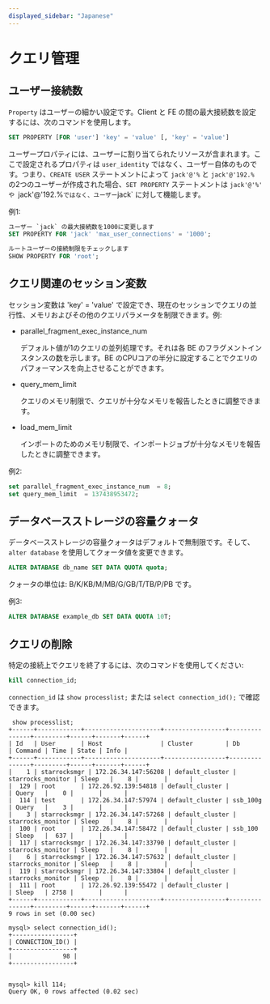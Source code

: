 ```yaml
---
displayed_sidebar: "Japanese"
---
```


# クエリ管理

## ユーザー接続数

`Property` はユーザーの細かい設定です。Client と FE の間の最大接続数を設定するには、次のコマンドを使用します。

```sql
SET PROPERTY [FOR 'user'] 'key' = 'value' [, 'key' = 'value']
```

ユーザープロパティには、ユーザーに割り当てられたリソースが含まれます。ここで設定されるプロパティは `user_identity` ではなく、ユーザー自体のものです。つまり、`CREATE USER` ステートメントによって `jack'@'%` と `jack'@'192.%` の2つのユーザーが作成された場合、`SET PROPERTY` ステートメントは `jack'@'%' や `jack'@'192.%` ではなく、ユーザー `jack` に対して機能します。

例1:

```sql
ユーザー `jack` の最大接続数を1000に変更します
SET PROPERTY FOR 'jack' 'max_user_connections' = '1000';

ルートユーザーの接続制限をチェックします
SHOW PROPERTY FOR 'root'; 
```

## クエリ関連のセッション変数

セッション変数は 'key' = 'value' で設定でき、現在のセッションでクエリの並行性、メモリおよびその他のクエリパラメータを制限できます。例:

- parallel_fragment_exec_instance_num

  デフォルト値が1のクエリの並列処理です。それは各 BE のフラグメントインスタンスの数を示します。BE のCPUコアの半分に設定することでクエリのパフォーマンスを向上させることができます。

- query_mem_limit

  クエリのメモリ制限で、クエリが十分なメモリを報告したときに調整できます。

- load_mem_limit

  インポートのためのメモリ制限で、インポートジョブが十分なメモリを報告したときに調整できます。

例2:

```sql
set parallel_fragment_exec_instance_num  = 8; 
set query_mem_limit  = 137438953472;
```

## データベースストレージの容量クォータ

データベースストレージの容量クォータはデフォルトで無制限です。そして、`alter database` を使用してクォータ値を変更できます。

```sql
ALTER DATABASE db_name SET DATA QUOTA quota;
```

クォータの単位は: B/K/KB/M/MB/G/GB/T/TB/P/PB です。

例3:

```sql
ALTER DATABASE example_db SET DATA QUOTA 10T;
```

## クエリの削除

特定の接続上でクエリを終了するには、次のコマンドを使用してください:

```sql
kill connection_id;
```

`connection_id` は `show processlist;` または `select connection_id();` で確認できます。

```plain text
 show processlist;
+------+------------+---------------------+-----------------+---------------+---------+------+-------+------+
| Id   | User       | Host                | Cluster         | Db            | Command | Time | State | Info |
+------+------------+---------------------+-----------------+---------------+---------+------+-------+------+
|    1 | starrocksmgr | 172.26.34.147:56208 | default_cluster | starrocks_monitor | Sleep   |    8 |       |      |
|  129 | root       | 172.26.92.139:54818 | default_cluster |               | Query   |    0 |       |      |
|  114 | test       | 172.26.34.147:57974 | default_cluster | ssb_100g      | Query   |    3 |       |      |
|    3 | starrocksmgr | 172.26.34.147:57268 | default_cluster | starrocks_monitor | Sleep   |    8 |       |      |
|  100 | root       | 172.26.34.147:58472 | default_cluster | ssb_100       | Sleep   |  637 |       |      |
|  117 | starrocksmgr | 172.26.34.147:33790 | default_cluster | starrocks_monitor | Sleep   |    8 |       |      |
|    6 | starrocksmgr | 172.26.34.147:57632 | default_cluster | starrocks_monitor | Sleep   |    8 |       |      |
|  119 | starrocksmgr | 172.26.34.147:33804 | default_cluster | starrocks_monitor | Sleep   |    8 |       |      |
|  111 | root       | 172.26.92.139:55472 | default_cluster |               | Sleep   | 2758 |       |      |
+------+------------+---------------------+-----------------+---------------+---------+------+-------+------+
9 rows in set (0.00 sec)

mysql> select connection_id();
+-----------------+
| CONNECTION_ID() |
+-----------------+
|              98 |
+-----------------+


mysql> kill 114;
Query OK, 0 rows affected (0.02 sec)
```